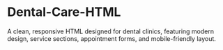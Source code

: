 # Dental-Care-HTML
A clean, responsive HTML designed for dental clinics, featuring modern design, service sections, appointment forms, and mobile-friendly layout.
